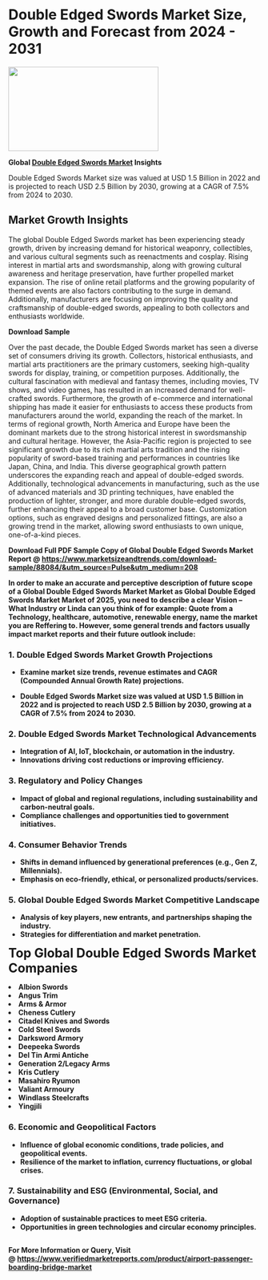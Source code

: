<H1>Double Edged Swords Market Size, Growth and Forecast from 2024 - 2031</H1><img class="aligncenter size-medium wp-image-584254" src="https://thirdeyenews.in/wp-content/uploads/2024/09/Global-Market-Research-300x168.jpeg" alt="" width="300" height="168" /><p><strong>Global&nbsp;<a href="https://www.marketsizeandtrends.com/download-sample/88084/&amp;utm_source=Pulse&amp;utm_medium=208">Double Edged Swords Market</a> Insights</strong></p><p>Double Edged Swords Market size was valued at USD 1.5 Billion in 2022 and is projected to reach USD 2.5 Billion by 2030, growing at a CAGR of 7.5% from 2024 to 2030.</p><p><h2>Market Growth Insights</h2> <p>The global Double Edged Swords market has been experiencing steady growth, driven by increasing demand for historical weaponry, collectibles, and various cultural segments such as reenactments and cosplay. Rising interest in martial arts and swordsmanship, along with growing cultural awareness and heritage preservation, have further propelled market expansion. The rise of online retail platforms and the growing popularity of themed events are also factors contributing to the surge in demand. Additionally, manufacturers are focusing on improving the quality and craftsmanship of double-edged swords, appealing to both collectors and enthusiasts worldwide.</p> <p><strong>Download Sample</strong></p> <p>Over the past decade, the Double Edged Swords market has seen a diverse set of consumers driving its growth. Collectors, historical enthusiasts, and martial arts practitioners are the primary customers, seeking high-quality swords for display, training, or competition purposes. Additionally, the cultural fascination with medieval and fantasy themes, including movies, TV shows, and video games, has resulted in an increased demand for well-crafted swords. Furthermore, the growth of e-commerce and international shipping has made it easier for enthusiasts to access these products from manufacturers around the world, expanding the reach of the market. In terms of regional growth, North America and Europe have been the dominant markets due to the strong historical interest in swordsmanship and cultural heritage. However, the Asia-Pacific region is projected to see significant growth due to its rich martial arts tradition and the rising popularity of sword-based training and performances in countries like Japan, China, and India. This diverse geographical growth pattern underscores the expanding reach and appeal of double-edged swords. Additionally, technological advancements in manufacturing, such as the use of advanced materials and 3D printing techniques, have enabled the production of lighter, stronger, and more durable double-edged swords, further enhancing their appeal to a broad customer base. Customization options, such as engraved designs and personalized fittings, are also a growing trend in the market, allowing sword enthusiasts to own unique, one-of-a-kind pieces.</p> <p><strong></p><p><span class=""><strong>Download Full PDF Sample Copy of Global Double Edged Swords Market Report</strong> @ <a href="https://www.marketsizeandtrends.com/download-sample/88084/&amp;utm_source=Pulse&amp;utm_medium=208" target="_blank">https://www.marketsizeandtrends.com/download-sample/88084/&amp;utm_source=Pulse&amp;utm_medium=208</a></span></p><p>In order to make an accurate and perceptive description of future scope of a Global&nbsp;Double Edged Swords Market Market as Global&nbsp;Double Edged Swords Market Market of 2025, you need to describe a clear Vision &ndash; What Industry or Linda can you think of for example: Quote from a Technology, healthcare, automotive, renewable energy, name the market you are Reffering to. However, some general trends and factors usually impact market reports and their future outlook include:</p><h3>1.&nbsp;<strong>Double Edged Swords Market Growth Projections</strong></h3><ul><li>Examine market size trends, revenue estimates and CAGR (Compounded Annual Growth Rate) projections.</li><li><p>Double Edged Swords Market size was valued at USD 1.5 Billion in 2022 and is projected to reach USD 2.5 Billion by 2030, growing at a CAGR of 7.5% from 2024 to 2030.</p></li></ul><h3>2.&nbsp;<strong>Double Edged Swords Market Technological Advancements</strong></h3><ul><li>Integration of AI, IoT, blockchain, or automation in the industry.</li><li>Innovations driving cost reductions or improving efficiency.</li></ul><h3>3.&nbsp;<strong>Regulatory and Policy Changes</strong></h3><ul><li>Impact of global and regional regulations, including sustainability and carbon-neutral goals.</li><li>Compliance challenges and opportunities tied to government initiatives.</li></ul><h3>4.&nbsp;<strong>Consumer Behavior Trends</strong></h3><ul><li>Shifts in demand influenced by generational preferences (e.g., Gen Z, Millennials).</li><li>Emphasis on eco-friendly, ethical, or personalized products/services.</li></ul><h3>5.&nbsp;<strong>Global Double Edged Swords Market Competitive Landscape</strong></h3><ul><li>Analysis of key players, new entrants, and partnerships shaping the industry.</li><li>Strategies for differentiation and market penetration.</li></ul><p data-pm-slice="1 1 []"><span style="color: inherit; font-family: inherit; font-size: 25px;">Top Global Double Edged Swords Market Companies</span></p><div class="" data-test-id=""><p><li>Albion Swords</li><li> Angus Trim</li><li> Arms & Armor</li><li> Cheness Cutlery</li><li> Citadel Knives and Swords</li><li> Cold Steel Swords</li><li> Darksword Armory</li><li> Deepeeka Swords</li><li> Del Tin Armi Antiche</li><li> Generation 2/Legacy Arms</li><li> Kris Cutlery</li><li> Masahiro Ryumon</li><li> Valiant Armoury</li><li> Windlass Steelcrafts</li><li> Yingjili</li></p></div><h3>6.&nbsp;<strong>Economic and Geopolitical Factors</strong></h3><ul><li>Influence of global economic conditions, trade policies, and geopolitical events.</li><li>Resilience of the market to inflation, currency fluctuations, or global crises.</li></ul><h3>7.&nbsp;<strong>Sustainability and ESG (Environmental, Social, and Governance)</strong></h3><ul><li>Adoption of sustainable practices to meet ESG criteria.</li><li>Opportunities in green technologies and circular economy principles.</li></ul><h2><strong style="font-size: 14px;">For More Information or Query, Visit @&nbsp;</strong><a style="background-color: #ffffff; font-size: 14px;" href="https://www.marketsizeandtrends.com/report/double-edged-swords-market/" target="_blank">https://www.verifiedmarketreports.com/product/airport-passenger-boarding-bridge-market</a></h2>
